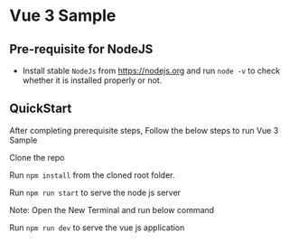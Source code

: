 # Vue 3 Sample

## Pre-requisite for NodeJS

* Install stable `NodeJs` from https://nodejs.org and run `node -v` to check whether it is installed properly or not.

## QuickStart

After completing prerequisite steps, Follow the below steps to run Vue 3 Sample

Clone the repo

Run `npm install` from the cloned root folder.

Run `npm run start` to serve the node js server

Note: Open the New Terminal and run below command

Run `npm run dev` to serve the vue js application